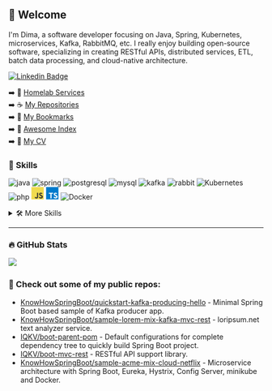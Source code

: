 ## 👋 Welcome

I'm Dima, a software developer focusing on Java, Spring, Kubernetes, microservices, Kafka, RabbitMQ, etc. I really enjoy building open-source software, specializing in creating RESTful APIs, distributed services, ETL, batch data processing, and cloud-native architecture.

[![Linkedin Badge](https://img.shields.io/badge/-Linkedin-blue?style=plastic&logo=Linkedin&logoColor=white&link=https://www.linkedin.com/in/dmitriidaro)](https://www.linkedin.com/in/dmitriidaro)

➡️ 🧪 <a href="https://knowhowto.dev/" target="_blank">Homelab Services</a><br>
➡️ ☕ <a href="repo-index.md"  target="_blank">My Repositories</a><br>
➡️ 🌟 <a href="bookmarks-index.md"  target="_blank">My Bookmarks</a><br>
➡️ 🙇 <a href="awesome-index.md"  target="_blank">Awesome Index</a><br>
➡️ 💎 <a href="CV.md"  target="_blank">My CV</a><br>

### 💼 Skills

<p align="left">
<img src="https://cdn.svgporn.com/logos/java.svg" alt="java" width="25" height="25" />
<img src="https://cdn.svgporn.com/logos/spring-icon.svg" alt="spring" width="25" height="25" />
<img src="https://cdn.svgporn.com/logos/postgresql.svg" alt="postgresql" width="25" height="25" />
<img src="https://cdn.svgporn.com/logos/mysql.svg" alt="mysql" width="25" height="25" />
<img src="https://cdn.svgporn.com/logos/kafka-icon.svg" alt="kafka" width="25" height="25" />
<img src="https://cdn.svgporn.com/logos/rabbitmq-icon.svg" alt="rabbit" width="25" height="25" />
<img src="https://www.vectorlogo.zone/logos/kubernetes/kubernetes-icon.svg" alt="Kubernetes" width="25" height="25" />
<img src="https://cdn.jsdelivr.net/gh/devicons/devicon@latest/icons/php/php-original.svg"  alt="php" width="25" height="25" />
<img src="https://raw.githubusercontent.com/devicons/devicon/master/icons/javascript/javascript-original.svg" alt="javascript" width="25" height="25" />
<img src="https://raw.githubusercontent.com/devicons/devicon/master/icons/typescript/typescript-original.svg" alt="typescript" width="25" height="25" />
<img src="https://cdn.svgporn.com/logos/docker-icon.svg" alt="Docker" width="25" height="25" />
</p>

<details>
<summary>🛠 More Skills</summary>
<br>
<p align="left">
<img src="https://user-images.githubusercontent.com/25181517/117207242-07d5a700-adf4-11eb-975e-be04e62b984b.png" alt="maven" width="25" height="25" />
<img src="https://user-images.githubusercontent.com/25181517/117207493-49665200-adf4-11eb-808e-a9c0fcc2a0a0.png" alt="hibernate" width="25" height="25" />
<img src="https://user-images.githubusercontent.com/25181517/183891673-32824908-bc5d-44f8-8f72-f0415822404a.png" alt="" width="25" height="25" />
<img src="https://user-images.githubusercontent.com/25181517/117533873-484d4480-afef-11eb-9fad-67c8605e3592.png" alt="" width="25" height="25" />
<img src="https://user-images.githubusercontent.com/25181517/183892181-ad32b69e-3603-418c-b8e7-99e976c2a784.png" alt="" width="25" height="25" />
<img src="https://user-images.githubusercontent.com/25181517/190229463-87fa862f-ccf0-48da-8023-940d287df610.png" alt="" width="25" height="25" />
<img src="https://user-images.githubusercontent.com/25181517/184097317-690eea12-3a26-4f7c-8521-729ebbbb3f98.png" alt="" width="25" height="25" />
<img src="https://user-images.githubusercontent.com/25181517/184146221-671413cb-b1ae-47db-a232-b37c99281516.png" alt="" width="25" height="25" />
<br />

<img src="https://user-images.githubusercontent.com/25181517/183868728-b2e11072-00a5-47e2-8a4e-4ebbb2b8c554.png" alt="" width="25" height="25" />
<img src="https://user-images.githubusercontent.com/25181517/179090274-733373ef-3b59-4f28-9ecb-244bea700932.png" alt="" width="25" height="25" />
<img src="https://cdn.svgporn.com/logos/prometheus.svg" alt="prometheus" width="25" height="25" />
<img src="https://cdn.svgporn.com/logos/grafana.svg" alt="grafana" width="25" height="25" />
<img src="https://user-images.githubusercontent.com/25181517/190230082-55409fe9-d5a2-4f3d-bdba-0f0946190e67.png" alt="" width="25" height="25" />
<img src="https://user-images.githubusercontent.com/25181517/185157723-1ca89950-665d-467c-b653-953559daa1c7.png" alt="" width="25" height="25" />
<img src="https://user-images.githubusercontent.com/25181517/183345124-0948a5e0-5326-495f-824f-b99d3aee5467.png" alt="" width="25" height="25" />
<img src="https://raw.githubusercontent.com/devicons/devicon/master/icons/nginx/nginx-original.svg" alt="nginx" width="25" height="25" />
<br>

<img src="https://raw.githubusercontent.com/devicons/devicon/master/icons/nodejs/nodejs-original-wordmark.svg" alt="nodejs" width="25" height="25" />
<img src="https://raw.githubusercontent.com/devicons/devicon/master/icons/react/react-original-wordmark.svg" alt="react" width="25" height="25" />
<img src="https://user-images.githubusercontent.com/25181517/183898674-75a4a1b1-f960-4ea9-abcb-637170a00a75.png" alt="css" width="25" height="25" />
<img src="https://cdn.svgporn.com/logos/mongodb.svg" alt="mongodb" width="25" height="25" />
<img src="https://raw.githubusercontent.com/devicons/devicon/master/icons/redis/redis-original-wordmark.svg" alt="redis" width="25" height="25" />
<img src="https://cdn.svgporn.com/logos/openapi-icon.svg" alt="REST API" width="25" height="25" />
<img src="https://cdn.svgporn.com/logos/graphql.svg" alt="graphql" width="25" height="25" />
<img src="https://user-images.githubusercontent.com/25181517/192107860-9a9f0894-0e34-4ab3-964d-6297ee4c00e9.png" alt="soap" width="25" height="25" />
<img src="https://user-images.githubusercontent.com/25181517/192109061-e138ca71-337c-4019-8d42-4792fdaa7128.png" alt="soap" width="25" height="25" />
<br>

<img src="https://cdn.svgporn.com/logos/ansible.svg" alt="Ansible" width="25" height="25" />
<img src="https://cdn.svgporn.com/logos/terraform-icon.svg" alt="Terraform" width="25" height="25" />
<img src="https://cdn.svgporn.com/logos/helm.svg" alt="Helm" width="25" height="25" />
<br />

<img src="https://user-images.githubusercontent.com/25181517/192108372-f71d70ac-7ae6-4c0d-8395-51d8870c2ef0.png" alt="" width="25" height="25" />
<img src="https://user-images.githubusercontent.com/25181517/192108374-8da61ba1-99ec-41d7-80b8-fb2f7c0a4948.png" alt="" width="25" height="25" />
<img src="https://user-images.githubusercontent.com/25181517/192108376-c675d39b-90f6-4073-bde6-5a9291644657.png" alt="" width="25" height="25" />
<br>

<img src="https://user-images.githubusercontent.com/25181517/192108890-200809d1-439c-4e23-90d3-b090cf9a4eea.png" alt="IDEA" width="25" height="25" />
<img src="https://cdn.svgporn.com/logos/linux-tux.svg" alt="linux" width="25" height="25" />
<img src="https://cdn.svgporn.com/logos/bash-icon.svg" alt="bash" width="25" height="25" />

</p>
</details>

---

### 🔥 GitHub Stats

<p align="left"><img src="https://raw.githubusercontent.com/dmitriidaro/dmitriidaro/dev/github-metrics.svg" /></p>


### 👷 Check out some of my public repos:

- [KnowHowSpringBoot/quickstart-kafka-producing-hello](https://github.com/KnowHowSpringBoot/quickstart-kafka-producing-hello) - Minimal Spring Boot based sample of Kafka producer app.
- [KnowHowSpringBoot/sample-lorem-mix-kafka-mvc-rest](https://github.com/KnowHowSpringBoot/sample-lorem-mix-kafka-mvc-rest) - loripsum.net  text analyzer service.
- [IQKV/boot-parent-pom](https://github.com/IQKV/boot-parent-pom) - Default configurations for complete dependency tree to quickly build Spring Boot project.
- [IQKV/boot-mvc-rest](https://github.com/IQKV/boot-mvc-rest) - RESTful API support library.
- [KnowHowSpringBoot/sample-acme-mix-cloud-netflix](https://github.com/KnowHowSpringBoot/sample-acme-mix-cloud-netflix) - Microservice architecture with Spring Boot, Eureka, Hystrix, Config Server, minikube and Docker.
